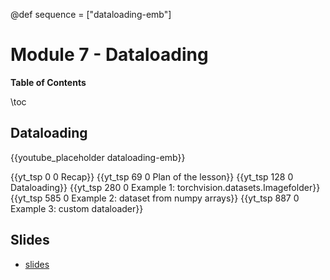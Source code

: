 @def sequence = ["dataloading-emb"]

# Module 7 - Dataloading

**Table of Contents**

\toc


## Dataloading

{{youtube_placeholder dataloading-emb}}

{{yt_tsp 0 0 Recap}}
{{yt_tsp 69 0 Plan of the lesson}}
{{yt_tsp 128 0 Dataloading}}
{{yt_tsp 280 0 Example 1: torchvision.datasets.Imagefolder}}
{{yt_tsp 585 0 Example 2: dataset from numpy arrays}}
{{yt_tsp 887 0 Example 3: custom dataloader}}

## Slides

- [slides](https://dataflowr.github.io/slides/module7.html)
